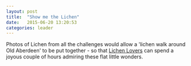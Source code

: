```yaml
---
layout: post
title:  "Show me the Lichen"
date:   2015-06-20 13:20:53
categories: leader
---
```


Photos of Lichen from all the challenges would allow a 'lichen walk around Old Aberdeen' to be put together - so that [Lichen Lovers](http://lichenlovers.org/images/db/index.php) can spend a joyous couple of hours admiring these flat little wonders.
  
 
